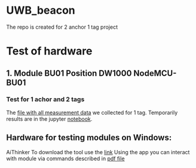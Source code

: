 # UWB_beacon
The repo is created for 2 anchor 1 tag project

# Test of hardware
## 1. Module BU01 Position DW1000 NodeMCU-BU01
### Test for 1 achor and 2 tags
The [file with all measurement data](2_tags_1_anchor_measurements) we collected for 1 tag. Temporarily results are in the jupyter [notebook](UWB_change_of_precision.ipynb).
## Hardware for testing modules on Windows:
AiThinker
To download the tool use the [link](https://docs.ai-thinker.com/_media/tools/aithinker_serial_tool_v1.2.3.7z)
Using the app you can interact with module via commands described in [pdf file](https://m5stack.oss-cn-shenzhen.aliyuncs.com/resource/docs/datasheet/unit/uwb/uwb_unit_at_command_en.pdf)



